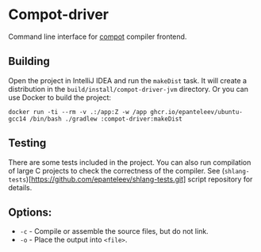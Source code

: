 # Compot-driver
Command line interface for [compot](../compot/README.md) compiler frontend.

## Building
Open the project in IntelliJ IDEA and run the `makeDist` task. It will create a distribution in the `build/install/compot-driver-jvm` directory.
Or you can use Docker to build the project:
```shell
docker run -ti --rm -v .:/app:Z -w /app ghcr.io/epanteleev/ubuntu-gcc14 /bin/bash ./gradlew :compot-driver:makeDist
```

## Testing
There are some tests included in the project. You can also run compilation of large C projects to check the correctness of the compiler. 
See (`shlang-tests`)[https://github.com/epanteleev/shlang-tests.git] script repository for details.

## Options:
- `-c` - Compile or assemble the source files, but do not link.
- `-o` - Place the output into `<file>`.